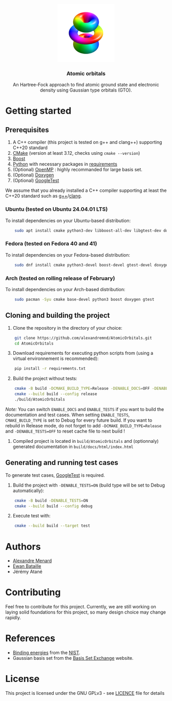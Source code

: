 <br />
<div align="center">
    <a href="https://github.com/alexandremnd/AtomicOrbitals">
        <img src="img/illustration.png" alt="Logo" width="180" height="180">
    </a>
    <h3 align="center">Atomic orbitals</h3>
    <p align="center">
        An Hartree-Fock approach to find atomic ground state and electronic density using Gaussian type orbitals (GTO).
    </p>
</div>

# Getting started
## Prerequisites
1. A C++ compiler (this project is tested on g++ and clang++) supporting C++20 standard
2. [CMake](https://cmake.org/) (version at least 3.12, checks using ```cmake --version```)
3. [Boost](https://www.boost.org/)
4. [Python](https://www.python.org/) with necessary packages in [requirements](requirements.txt)
5. (Optional) [OpenMP](https://www.openmp.org/) : highly recommanded for large basis set.
6. (Optional) [Doxygen](https://www.doxygen.nl)
7. (Optional) [GoogleTest](https://github.com/google/googletest)

We assume that you already installed a C++ compiler supporting at least the C++20 standard such as [g++](https://gcc.gnu.org/)/[clang](https://clang.llvm.org/).

### Ubuntu (tested on Ubuntu 24.04.01 LTS)
To install dependencies on your Ubuntu-based distribution:
```bash
    sudo apt install cmake python3-dev libboost-all-dev libgtest-dev doxygen
```

### Fedora (tested on Fedora 40 and 41)
To install dependencies on your Fedora-based distribution:
```bash
    sudo dnf install cmake python3-devel boost-devel gtest-devel doxygen
```

### Arch (tested on rolling release of February)
To install dependencies on your Arch-based distribution:
```bash
    sudo pacman -Syu cmake base-devel python3 boost doxygen gtest
```

## Cloning and building the project

1. Clone the repository in the directory of your choice:
```bash
    git clone https://github.com/alexandremnd/AtomicOrbitals.git
    cd AtomicOrbitals
```

3. Download requirements for executing python scripts from (using a virtual environnement is recommended):
```bash
    pip install -r requirements.txt
```

2. Build the project without tests:
```bash
    cmake -B build -DCMAKE_BUILD_TYPE=Release -DENABLE_DOCS=OFF -DENABLE_TESTS=OFF
    cmake --build build --config release
    ./build/AtomicOrbitals
```

*Note:* You can switch ```ENABLE_DOCS``` and ```ENABLE_TESTS``` if you want to build the documentation and test cases.
When setting ```ENABLE_TESTS```, ```CMAKE_BUILD_TYPE``` is set to Debug for every future build. If you want to rebuild in Release mode, do not forget to add ```-DCMAKE_BUILD_TYPE=Release``` and ```-DENABLE_TESTS=OFF``` to reset cache file to next build !

1. Compiled project is located in ```build/AtomicOrbitals``` and (optionnaly) generated documentation in ```build/docs/html/index.html```

## Generating and running test cases
To generate test cases, [GoogleTest](https://github.com/google/googletest) is required.

1. Build the project with ```-DENABLE_TESTS=ON``` (build type will be set to Debug automatically):
```bash
    cmake -B build -DENABLE_TESTS=ON
    cmake --build build --config debug
```

2. Execute test with:
```bash
    cmake --build build --target test
```

# Authors
- [Alexandre Menard](https://github.com/alexandremnd/)
- [Ewan Bataille](https://github.com/EwanBat)
- Jérémy Atané

# Contributing
Feel free to contribute for this project. Currently, we are still working on laying solid foundations for this project, so many design choice may change rapidly.

# References
- [Binding energies](data/experimental_binding_energies.csv) from the [NIST](https://physics.nist.gov/PhysRefData/ASD/ionEnergy.html).
- Gaussian basis set from the [Basis Set Exchange](https://www.basissetexchange.org/) website.

# License
This project is licensed under the GNU GPLv3 - see [LICENCE](LICENSE) file for details
